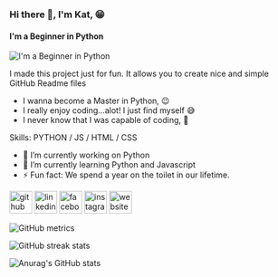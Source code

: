 ### Hi there 👋, I'm Kat, 😁
####  I'm a Beginner in Python
![ I'm a Beginner in Python](https://arturssmirnovs.github.io/github-profile-readme-generator/images/banner.png)

I made this project just for fun. 
It allows you to create nice 
and simple GitHub Readme files 
- I wanna become a Master in Python, 😉
- I really enjoy coding...alot!  I just find myself 😅
- I never know that I was capable of coding, 🤣

Skills: PYTHON /  JS / HTML / CSS

- 🔭 I’m currently working on Python 
- 🌱 I’m currently learning Python and Javascript 
- ⚡ Fun fact: We spend a year on the toilet in our lifetime. 


[<img src='https://cdn.jsdelivr.net/npm/simple-icons@3.0.1/icons/github.svg' alt='github' height='40'>](https://github.com/SKODE2)  [<img src='https://cdn.jsdelivr.net/npm/simple-icons@3.0.1/icons/linkedin.svg' alt='linkedin' height='40'>](https://www.linkedin.com/in/https://www.linkedin.com/in/khathawut-thongmee//)  [<img src='https://cdn.jsdelivr.net/npm/simple-icons@3.0.1/icons/facebook.svg' alt='facebook' height='40'>](https://www.facebook.com/https://www.facebook.com/profile.php?id=100009260654910)  [<img src='https://cdn.jsdelivr.net/npm/simple-icons@3.0.1/icons/instagram.svg' alt='instagram' height='40'>](https://www.instagram.com/skill_captorgraphy/)  [<img src='https://cdn.jsdelivr.net/npm/simple-icons@3.0.1/icons/icloud.svg' alt='website' height='40'>](https://meviler.w3spaces.com/index.html)  


![GitHub metrics](https://metrics.lecoq.io/SKODE2)  

![GitHub streak stats](https://streak-stats.demolab.com/?user=SKODE2)  





![Anurag's GitHub stats](https://github-readme-stats.vercel.app/api?username=SKODE2&show_icons=true&theme=radical)
